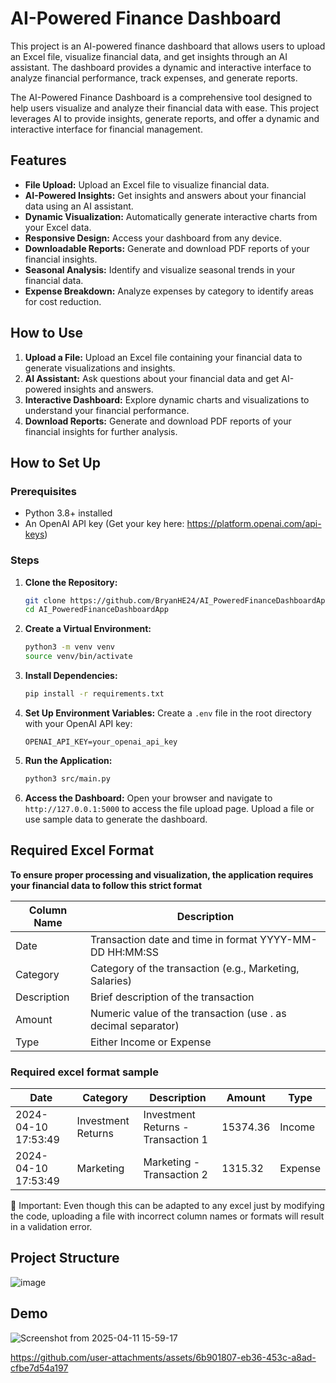# AI-Powered Finance Dashboard

This project is an AI-powered finance dashboard that allows users to upload an Excel file, visualize financial data, and get insights through an AI assistant. The dashboard provides a dynamic and interactive interface to analyze financial performance, track expenses, and generate reports.

The AI-Powered Finance Dashboard is a comprehensive tool designed to help users visualize and analyze their financial data with ease. This project leverages AI to provide insights, generate reports, and offer a dynamic and interactive interface for financial management.

## Features

* **File Upload:** Upload an Excel file to visualize financial data.
* **AI-Powered Insights:** Get insights and answers about your financial data using an AI assistant.
* **Dynamic Visualization:** Automatically generate interactive charts from your Excel data.
* **Responsive Design:** Access your dashboard from any device.
* **Downloadable Reports:** Generate and download PDF reports of your financial insights.
* **Seasonal Analysis:** Identify and visualize seasonal trends in your financial data.
* **Expense Breakdown:** Analyze expenses by category to identify areas for cost reduction.

## How to Use

1.  **Upload a File:** Upload an Excel file containing your financial data to generate visualizations and insights.
2.  **AI Assistant:** Ask questions about your financial data and get AI-powered insights and answers.
3.  **Interactive Dashboard:** Explore dynamic charts and visualizations to understand your financial performance.
4.  **Download Reports:** Generate and download PDF reports of your financial insights for further analysis.

## How to Set Up

### Prerequisites

* Python 3.8+ installed
* An OpenAI API key (Get your key here: https://platform.openai.com/api-keys)


### Steps

1.  **Clone the Repository:**
    ```bash
    git clone https://github.com/BryanHE24/AI_PoweredFinanceDashboardApp.git
    cd AI_PoweredFinanceDashboardApp
    ```

2.  **Create a Virtual Environment:**
    ```bash
    python3 -m venv venv
    source venv/bin/activate
    ```

3.  **Install Dependencies:**
    ```bash
    pip install -r requirements.txt
    ```

4.  **Set Up Environment Variables:**
    Create a `.env` file in the root directory with your OpenAI API key:
    ```
    OPENAI_API_KEY=your_openai_api_key
    ```

5.  **Run the Application:**
    ```bash
    python3 src/main.py
    ```

6.  **Access the Dashboard:**
    Open your browser and navigate to `http://127.0.0.1:5000` to access the file upload page. Upload a file or use sample data to generate the dashboard.

## Required Excel Format
**To ensure proper processing and visualization, the application requires your financial data to follow this strict format**

| Column Name | Description                                                                 |
| ----------- | --------------------------------------------------------------------------- |
| Date        | Transaction date and time in format YYYY-MM-DD HH:MM:SS                     |
| Category    | Category of the transaction (e.g., Marketing, Salaries)                     |
| Description | Brief description of the transaction                                        |
| Amount      | Numeric value of the transaction (use . as decimal separator)               |
| Type        | Either Income or Expense                                                    |

### **Required excel format sample**

| Date             | Category          | Description                     | Amount    | Type    |
| ---------------- | ----------------- | ------------------------------- | --------- | ------- |
| 2024-04-10 17:53:49 | Investment Returns | Investment Returns - Transaction 1 | 15374.36  | Income  |
| 2024-04-10 17:53:49 | Marketing         | Marketing - Transaction 2       | 1315.32   | Expense |

📌 Important: Even though this can be adapted to any excel just by modifying the code, uploading a file with incorrect column names or formats will result in a validation error.


## Project Structure
![image](https://github.com/user-attachments/assets/5204d93d-66ac-40c7-ab8a-6c098706544f)


## Demo
![Screenshot from 2025-04-11 15-59-17](https://github.com/user-attachments/assets/c74c21eb-05a8-43e1-9d22-8c54142a2df2)


https://github.com/user-attachments/assets/6b901807-eb36-453c-a8ad-cfbe7d54a197





